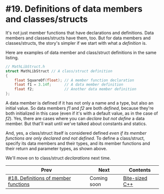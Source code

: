 # #19. Definitions of data members and classes/structs

It's not just member functions that have declarations and definitions. Data members and classes/structs have them, too. But for data members and classes/structs, the story's simpler if we start with what a *definition* is.

Here are examples of data member and class/struct definitions in the same listing.

```cpp
// MathLibStruct.h
struct MathLibStruct // A class/struct definition
{
    float SquareOf(float); // A member function declaration
    float f1 = 3.14f;      // A data member definition
    float f2;              // Another data member definition
};
```

A data member is defined if it has not only a name and a type, but also an initial value. So data members *f1* and *f2* are both *defined*, because they're both initialized in this case (even if it's with a default value, as in the case of *f2*). Yes, there are cases where you can *declare but not define* a data member. But that'll wait until we've talked about constants and statics.

And, yes, a class/struct itself is considered defined *even if its member functions are only declared and not defined*. To define a class/struct, specify its data members and their types, and its member functions and their return and parameter types, as shown above.

We'll move on to class/struct *declarations* next time.

|Prev|Next|Contents|
|-|-|-|
|[#18. Definitions of member functions](018.md)|Coming soon|[Bite-sized C++](../README.md)|
